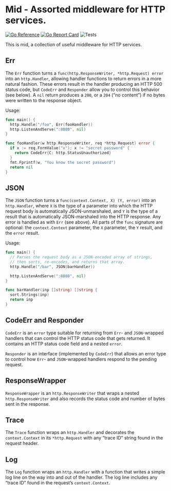 # Mid - Assorted middleware for HTTP services.

[![Go Reference](https://pkg.go.dev/badge/github.com/bobg/mid.svg)](https://pkg.go.dev/github.com/bobg/mid)
[![Go Report Card](https://goreportcard.com/badge/github.com/bobg/mid)](https://goreportcard.com/report/github.com/bobg/mid)
![Tests](https://github.com/bobg/mid/actions/workflows/go.yml/badge.svg)

This is mid,
a collection of useful middleware for HTTP services.

## Err

The `Err` function turns a `func(http.ResponseWriter, *http.Request) error`
into an `http.Handler`,
allowing handler functions to return errors in a more natural fashion.
These errors result in the handler producing an HTTP 500 status code,
but `CodeErr` and `Responder` allow you to control this behavior
(see below).
A `nil` return produces a `200`,
or a `204` (“no content”) if no bytes were written to the response object.

Usage:

```go
func main() {
  http.Handle("/foo", Err(fooHandler))
  http.ListenAndServe(":8080", nil)
}

func fooHandler(w http.ResponseWriter, req *http.Request) error {
  if x := req.FormValue("x"); x != "secret password" {
    return CodeErr{C: http.StatusUnauthorized}
  }
  fmt.Fprintf(w, "You know the secret password")
  return nil
}
```

## JSON

The `JSON` function turns a `func(context.Context, X) (Y, error)`
into an `http.Handler`,
where `X` is the type of a parameter into which the HTTP request body is automatically JSON-unmarshaled,
and `Y` is the type of a result that is automatically JSON-marshaled into the HTTP response.
Any error is handled as with `Err`
(see above).
All parts of the `func` signature are optional:
the `context.Context` parameter,
the `X` parameter,
the `Y` result,
and the `error` result.

Usage:

```go
func main() {
  // Parses the request body as a JSON-encoded array of strings,
  // then sorts, re-encodes, and returns that array.
  http.Handle("/bar", JSON(barHandler))

  http.ListenAndServe(":8080", nil)
}

func barHandler(inp []string) []string {
  sort.Strings(inp)
  return inp
}
```

## CodeErr and Responder

`CodeErr` is an `error` type suitable for returning from `Err`- and `JSON`-wrapped handlers that can control the HTTP status code that gets returned.
It contains an HTTP status code field and a nested `error`.

`Responder` is an interface
(implemented by `CodeErr`)
that allows an error type to control how `Err`- and `JSON`-wrapped handlers respond to the pending request.

## ResponseWrapper

`ResponseWrapper` is an `http.ResponseWriter` that wraps a nested `http.ResponseWriter` and also records the status code and number of bytes sent in the response.

## Trace

The `Trace` function wraps an `http.Handler` and decorates the `context.Context` in its `*http.Request` with any “trace ID” string found in the request header.

## Log

The `Log` function wraps an `http.Handler` with a function that writes a simple log line on the way into and out of the handler.
The log line includes any “trace ID” found in the request’s `context.Context`.
